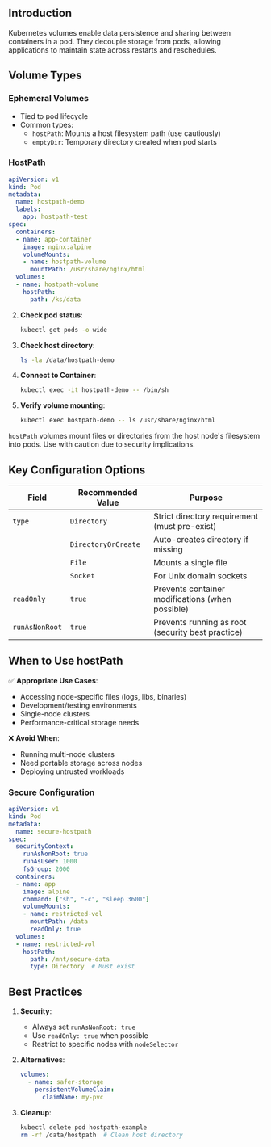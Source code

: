 ## Introduction
Kubernetes volumes enable data persistence and sharing between containers in a pod. They decouple storage from pods, allowing applications to maintain state across restarts and reschedules.

## Volume Types

### Ephemeral Volumes
- Tied to pod lifecycle
- Common types:
  - `hostPath`: Mounts a host filesystem path (use cautiously)
  - `emptyDir`: Temporary directory created when pod starts
 

### HostPath
```yaml
apiVersion: v1
kind: Pod
metadata:
  name: hostpath-demo
  labels:
    app: hostpath-test
spec:
  containers:
  - name: app-container
    image: nginx:alpine
    volumeMounts:
    - name: hostpath-volume
      mountPath: /usr/share/nginx/html
  volumes:
  - name: hostpath-volume
    hostPath:
      path: /ks/data
```


2. **Check pod status**:
   ```bash
   kubectl get pods -o wide
   ```

3. **Check host directory**:
   ```bash
   ls -la /data/hostpath-demo
   ```

3. **Connect to Container**:
   ```bash
   kubectl exec -it hostpath-demo -- /bin/sh
   ```
3. **Verify volume mounting**:
   ```bash
   kubectl exec hostpath-demo -- ls /usr/share/nginx/html
   ```




`hostPath` volumes mount files or directories from the host node's filesystem into pods. Use with caution due to security implications.

## Key Configuration Options

| Field            | Recommended Value       | Purpose                                                                 |
|------------------|-------------------------|-------------------------------------------------------------------------|
| `type`           | `Directory`             | Strict directory requirement (must pre-exist)                           |
|                  | `DirectoryOrCreate`     | Auto-creates directory if missing                                      |
|                  | `File`                  | Mounts a single file                                                   |
|                  | `Socket`                | For Unix domain sockets                                                |
| `readOnly`       | `true`                  | Prevents container modifications (when possible)                       |
| `runAsNonRoot`   | `true`                  | Prevents running as root (security best practice)                      |

## When to Use hostPath

✅ **Appropriate Use Cases**:
- Accessing node-specific files (logs, libs, binaries)
- Development/testing environments
- Single-node clusters
- Performance-critical storage needs

❌ **Avoid When**:
- Running multi-node clusters
- Need portable storage across nodes
- Deploying untrusted workloads

### Secure Configuration
```yaml
apiVersion: v1
kind: Pod
metadata:
  name: secure-hostpath
spec:
  securityContext:
    runAsNonRoot: true
    runAsUser: 1000
    fsGroup: 2000
  containers:
  - name: app
    image: alpine
    command: ["sh", "-c", "sleep 3600"]
    volumeMounts:
    - name: restricted-vol
      mountPath: /data
      readOnly: true
  volumes:
  - name: restricted-vol
    hostPath:
      path: /mnt/secure-data
      type: Directory  # Must exist
```

## Best Practices

1. **Security**:
   - Always set `runAsNonRoot: true`
   - Use `readOnly: true` when possible
   - Restrict to specific nodes with `nodeSelector`

2. **Alternatives**:
   ```yaml
   volumes:
     - name: safer-storage
       persistentVolumeClaim:
         claimName: my-pvc
   ```

3. **Cleanup**:
   ```bash
   kubectl delete pod hostpath-example
   rm -rf /data/hostpath  # Clean host directory
   ```
